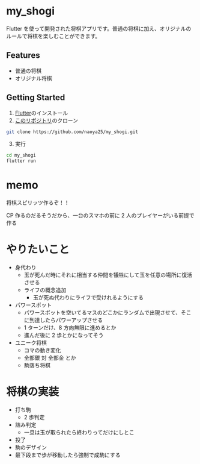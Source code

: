 # my_shogi

Flutter を使って開発された将棋アプリです。普通の将棋に加え、オリジナルのルールで将棋を楽しむことができます。

## Features

- 普通の将棋
- オリジナル将棋

## Getting Started

1. [Flutter](https://flutter.dev)のインストール
2. [このリポジトリ](https://github.com/naoya25/my_shogi.git)のクローン

```zsh
git clone https://github.com/naoya25/my_shogi.git
```

3. 実行

```zsh
cd my_shogi
flutter run
```

# memo

将棋スピリッツ作るぞ！！

CP 作るのだるそうだから、一台のスマホの前に 2 人のプレイヤーがいる前提で作る

# やりたいこと

- 身代わり
  - 玉が死んだ時にそれに相当する仲間を犠牲にして玉を任意の場所に復活させる
  - ライフの概念追加
    - 玉が死ぬ代わりにライフで受けれるようにする
- パワースポット
  - パワースポットを空いてるマスのどこかにランダムで出現させて、そこに到達したらパワーアップさせる
  - 1 ターンだけ、8 方向無限に進めるとか
  - 進んだ後に 2 歩とかになってそう
- ユニーク将棋
  - コマの動き変化
  - 全部銀 対 全部金 とか
  - 駒落ち将棋

# 将棋の実装

- 打ち駒
  - 2 歩判定
- 詰み判定
  - 一旦は玉が取られたら終わりってだけにしとこ
- 投了
- 駒のデザイン
- 最下段まで歩が移動したら強制で成駒にする

